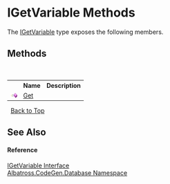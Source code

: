 # IGetVariable Methods
 

The <a href="FEA90F80.md">IGetVariable</a> type exposes the following members.


## Methods
&nbsp;<table><tr><th></th><th>Name</th><th>Description</th></tr><tr><td>![Public method](media/pubmethod.gif "Public method")</td><td><a href="8B72019A.md">Get</a></td><td /></tr></table>&nbsp;
<a href="#igetvariable-methods">Back to Top</a>

## See Also


#### Reference
<a href="FEA90F80.md">IGetVariable Interface</a><br /><a href="E11F5D98.md">Albatross.CodeGen.Database Namespace</a><br />